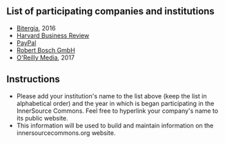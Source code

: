 ## List of participating companies and institutions
* [Bitergia](https://bitergia.com), 2016
* [Harvard Business Review](https://hbr.org)
* [PayPal](http://paypal.com/)
* [Robert Bosch GmbH](https://www.bosch.com)
* [O'Reilly Media](https://oreilly.com/), 2017

## Instructions
* Please add your institution's name to the list above (keep the list in alphabetical order) and the year in which is began participating in the InnerSource Commons. Feel free to hyperlink your company's name to its public website.
* This information will be used to build and maintain information on the innersourcecommons.org website.
